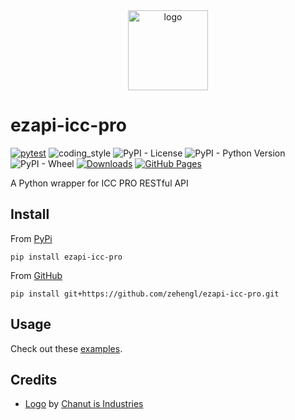 <div align="center">
    <img src="https://cdn0.iconfinder.com/data/icons/smart-farm-line-agriculture-technology/512/Irrigation-512.png" alt="logo" height="128">
</div>

# ezapi-icc-pro

[![pytest](https://github.com/zehengl/ezapi-icc-pro/actions/workflows/pytest.yml/badge.svg)](https://github.com/zehengl/ezapi-icc-pro/actions/workflows/pytest.yml)
![coding_style](https://img.shields.io/badge/code%20style-black-000000.svg)
![PyPI - License](https://img.shields.io/pypi/l/ezapi-icc-pro)
![PyPI - Python Version](https://img.shields.io/pypi/pyversions/ezapi-icc-pro)
![PyPI - Wheel](https://img.shields.io/pypi/wheel/ezapi-icc-pro)
[![Downloads](https://static.pepy.tech/badge/ezapi-icc-pro)](https://pepy.tech/project/ezapi-icc-pro)
[![GitHub Pages](https://github.com/zehengl/ezapi-icc-pro/actions/workflows/gh-deploy.yml/badge.svg)](https://github.com/zehengl/ezapi-icc-pro/actions/workflows/gh-deploy.yml)

A Python wrapper for ICC PRO RESTful API

## Install

From [PyPi](https://pypi.org/project/ezapi-icc-pro/)

    pip install ezapi-icc-pro

From [GitHub](https://github.com/zehengl/ezapi-icc-pro)

    pip install git+https://github.com/zehengl/ezapi-icc-pro.git

## Usage

Check out these [examples](https://zehengl.github.io/ezapi-icc-pro/endpoints/).

## Credits

- [Logo][1] by [Chanut is Industries][2]

[1]: https://www.iconfinder.com/icons/4629153/agricultural_agriculture_agritect_farming_irrigation_smart_farm_water_icon
[2]: https://www.iconfinder.com/Chanut-is
